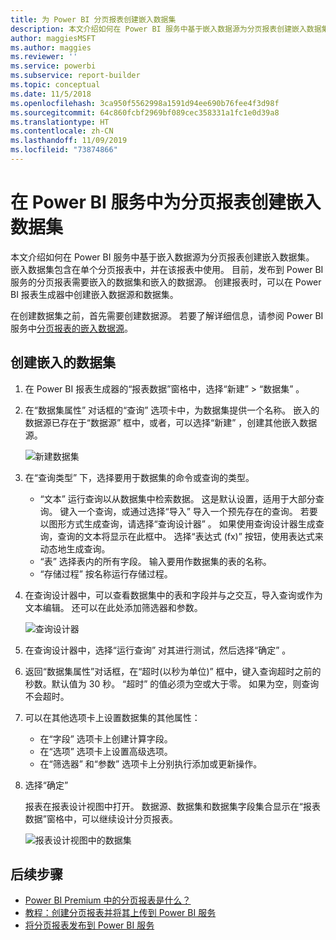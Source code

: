 ```yaml
---
title: 为 Power BI 分页报表创建嵌入数据集
description: 本文介绍如何在 Power BI 服务中基于嵌入数据源为分页报表创建嵌入数据集。
author: maggiesMSFT
ms.author: maggies
ms.reviewer: ''
ms.service: powerbi
ms.subservice: report-builder
ms.topic: conceptual
ms.date: 11/5/2018
ms.openlocfilehash: 3ca950f5562998a1591d94ee690b76fee4f3d98f
ms.sourcegitcommit: 64c860fcbf2969bf089cec358331a1fc1e0d39a8
ms.translationtype: HT
ms.contentlocale: zh-CN
ms.lasthandoff: 11/09/2019
ms.locfileid: "73874866"
---
```

# <a name="create-an-embedded-dataset-for-a-paginated-report-in-the-power-bi-service"></a>在 Power BI 服务中为分页报表创建嵌入数据集

本文介绍如何在 Power BI 服务中基于嵌入数据源为分页报表创建嵌入数据集。 嵌入数据集包含在单个分页报表中，并在该报表中使用。 目前，发布到 Power BI 服务的分页报表需要嵌入的数据集和嵌入的数据源。 创建报表时，可以在 Power BI 报表生成器中创建嵌入数据源和数据集。 

在创建数据集之前，首先需要创建数据源。 若要了解详细信息，请参阅 Power BI 服务中[分页报表的嵌入数据源](paginated-reports-embedded-data-source.md)。
  
## <a name="create-an-embedded-dataset"></a>创建嵌入的数据集
  
1. 在 Power BI 报表生成器的“报表数据”窗格中，选择“新建” > “数据集”   。

1. 在“数据集属性”  对话框的“查询”  选项卡中，为数据集提供一个名称。 嵌入的数据源已存在于“数据源”  框中，或者，可以选择“新建”  ，创建其他嵌入数据源。
 
   ![新建数据集](media/paginated-reports-create-embedded-dataset/power-bi-paginated-new-dataset.png)  

3. 在“查询类型”  下，选择要用于数据集的命令或查询的类型。 
    - “文本”  运行查询以从数据集中检索数据。 这是默认设置，适用于大部分查询。 键入一个查询，或通过选择“导入”  导入一个预先存在的查询。 若要以图形方式生成查询，请选择“查询设计器”  。 如果使用查询设计器生成查询，查询的文本将显示在此框中。 选择“表达式 (fx)”   按钮，使用表达式来动态地生成查询。 
    - “表”  选择表内的所有字段。 输入要用作数据集的表的名称。
    - “存储过程”  按名称运行存储过程。

4. 在查询设计器中，可以查看数据集中的表和字段并与之交互，导入查询或作为文本编辑。 还可以在此处添加筛选器和参数。 

    ![查询设计器](media/paginated-reports-create-embedded-dataset/power-bi-paginated-embedded-dataset-edit-query.png)

5. 在查询设计器中，选择“运行查询”  对其进行测试，然后选择“确定”  。

1. 返回“数据集属性”对话框，在“超时(以秒为单位)”  框中，键入查询超时之前的秒数。默认值为 30 秒。 “超时”  的值必须为空或大于零。 如果为空，则查询不会超时。

7.  可以在其他选项卡上设置数据集的其他属性：
    - 在“字段”  选项卡上创建计算字段。
    - 在“选项”  选项卡上设置高级选项。
    - 在“筛选器”  和“参数”  选项卡上分别执行添加或更新操作。

8. 选择“确定” 
 
   报表在报表设计视图中打开。 数据源、数据集和数据集字段集合显示在“报表数据”窗格中，可以继续设计分页报表。  

    ![报表设计视图中的数据集](media/paginated-reports-create-embedded-dataset/power-bi-paginated-embedded-dataset-report-design-view.png) 
 
## <a name="next-steps"></a>后续步骤 

- [Power BI Premium 中的分页报表是什么？](paginated-reports-report-builder-power-bi.md)  
- [教程：创建分页报表并将其上传到 Power BI 服务](paginated-reports-quickstart-aw.md)
- [将分页报表发布到 Power BI 服务](paginated-reports-save-to-power-bi-service.md)

